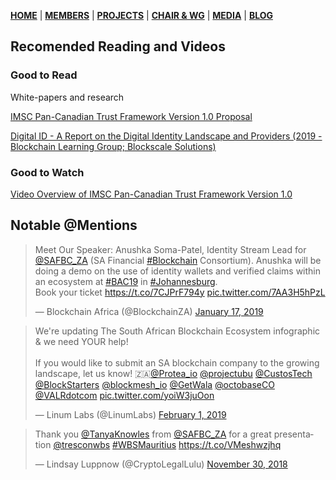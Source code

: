 [**HOME**](https://www.safbc.co.za) | [**MEMBERS**](/members/) | [**PROJECTS**](/projects/) | [**CHAIR & WG**](/committees/) | [**MEDIA**](/media/) | [**BLOG**](/blog/)

## Recomended Reading and Videos

### Good to Read

White-papers and research

[IMSC Pan-Canadian Trust Framework Version 1.0 Proposal](<https://github.com/canada-ca/PCTF-CCP>)

[Digital ID - A Report on the Digital Identity Landscape and Providers (2019 - Blockchain Learning Group; Blockscale Solutions)](</media/files/Digital%20ID%20-%20A%20Report%20on%20the%20Digital%20Identity%20Landscape%20and%20Providers%20(2019).pdf>)

### Good to Watch

[Video Overview of IMSC Pan-Canadian Trust Framework Version 1.0](<https://youtu.be/2QzapDplJyA>)

## Notable @Mentions

<blockquote class="twitter-tweet" data-lang="en"><p lang="en" dir="ltr">Meet Our Speaker: Anushka Soma-Patel, Identity Stream Lead for <a href="https://twitter.com/SAFBC_ZA?ref_src=twsrc%5Etfw">@SAFBC_ZA</a> (SA Financial <a href="https://twitter.com/hashtag/Blockchain?src=hash&amp;ref_src=twsrc%5Etfw">#Blockchain</a> Consortium). Anushka will be doing a demo on the use of identity wallets and verified claims within an ecosystem at <a href="https://twitter.com/hashtag/BAC19?src=hash&amp;ref_src=twsrc%5Etfw">#BAC19</a> in <a href="https://twitter.com/hashtag/Johannesburg?src=hash&amp;ref_src=twsrc%5Etfw">#Johannesburg</a>.<br>Book your ticket <a href="https://t.co/7CJPrF794y">https://t.co/7CJPrF794y</a> <a href="https://t.co/7AA3H5hPzL">pic.twitter.com/7AA3H5hPzL</a></p>&mdash; Blockchain Africa (@BlockchainZA) <a href="https://twitter.com/BlockchainZA/status/1085867007361327104?ref_src=twsrc%5Etfw">January 17, 2019</a></blockquote>


<blockquote class="twitter-tweet" data-lang="en"><p lang="en" dir="ltr">We&#39;re updating The South African Blockchain Ecosystem infographic &amp; we need YOUR help!<br><br>If you would like to submit an SA blockchain company to the growing landscape, let us know! 🇿🇦<a href="https://twitter.com/Protea_io?ref_src=twsrc%5Etfw">@Protea_io</a> <a href="https://twitter.com/projectubu?ref_src=twsrc%5Etfw">@projectubu</a> <a href="https://twitter.com/CustosTech?ref_src=twsrc%5Etfw">@CustosTech</a> <a href="https://twitter.com/BlockStarters?ref_src=twsrc%5Etfw">@BlockStarters</a> <a href="https://twitter.com/blockmesh_io?ref_src=twsrc%5Etfw">@blockmesh_io</a> <a href="https://twitter.com/GetWala?ref_src=twsrc%5Etfw">@GetWala</a> <a href="https://twitter.com/octobaseCO?ref_src=twsrc%5Etfw">@octobaseCO</a> <a href="https://twitter.com/VALRdotcom?ref_src=twsrc%5Etfw">@VALRdotcom</a> <a href="https://t.co/yoiW3juOon">pic.twitter.com/yoiW3juOon</a></p>&mdash; Linum Labs (@LinumLabs) <a href="https://twitter.com/LinumLabs/status/1091296411285630977?ref_src=twsrc%5Etfw">February 1, 2019</a></blockquote>

<blockquote class="twitter-tweet" data-lang="en"><p lang="en" dir="ltr">Thank you <a href="https://twitter.com/TanyaKnowles?ref_src=twsrc%5Etfw">@TanyaKnowles</a> from <a href="https://twitter.com/SAFBC_ZA?ref_src=twsrc%5Etfw">@SAFBC_ZA</a> for a great presentation <a href="https://twitter.com/tresconwbs?ref_src=twsrc%5Etfw">@tresconwbs</a> <a href="https://twitter.com/hashtag/WBSMauritius?src=hash&amp;ref_src=twsrc%5Etfw">#WBSMauritius</a> <a href="https://t.co/VMeshwzjhq">https://t.co/VMeshwzjhq</a></p>&mdash; Lindsay Luppnow (@CryptoLegalLulu) <a href="https://twitter.com/CryptoLegalLulu/status/1068409058275713024?ref_src=twsrc%5Etfw">November 30, 2018</a></blockquote>
<script async src="https://platform.twitter.com/widgets.js" charset="utf-8"></script>
